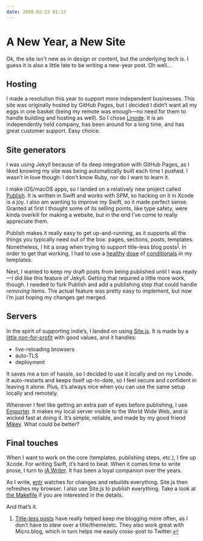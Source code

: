 ```yaml
---
date: 2020-02-23 01:13
---
```


# A New Year, a New Site

Ok, the site isn't new as in design or content, but the underlying tech is. I guess it is also a little late to be writing a new-year post. Oh well…

<!-- excerpt -->

## Hosting

I made a resolution this year to support more independent businesses. This site was originally hosted by GitHub Pages, but I decided I didn’t want all my eggs in one basket (being my remote was enough—no need for them to handle building and hosting as well). So I chose [Linode](https://www.linode.com/company/about/). It is an independently held company, has been around for a long time, and has great customer support. Easy choice.

## Site generators

I was using Jekyll because of its deep integration with GitHub Pages, as I liked knowing my site was being automatically built each time I pushed. I wasn’t in love though: I don’t know Ruby, nor do I want to learn it.

I make iOS/macOS apps, so I landed on a relatively new project called [Publish](https://github.com/JohnSundell/Publish). It is written in Swift and works with SPM, so hacking on it in Xcode is a joy. I also am wanting to improve my Swift, so it made perfect sense. Granted at first I thought some of its selling points, like type safety, were kinda overkill for making a website, but in the end I’ve come to really appreciate them.

Publish makes it really easy to get up-and-running, as it supports all the things you typically need out of the box: pages, sections, posts, templates. Nonetheless, I hit a snag when trying to support title-less blog posts<sup><a href=#fn1 id=fnr1 title="see footnote" class=footnote>1</a></sup>. In order to get that working, I had to use a [healthy](https://github.com/peteschaffner/peteschaffner.com/blob/master/Sources/PeteSchaffner/Theme/Layout.swift#L28) [dose](https://github.com/peteschaffner/peteschaffner.com/blob/master/Sources/PeteSchaffner/Theme/Theme.swift#L27) of [conditionals](https://github.com/peteschaffner/peteschaffner.com/blob/master/Sources/PeteSchaffner/Theme/Theme.swift#L67) in my templates.

Next, I wanted to keep my draft posts from being published until I was ready—I did like this feature of Jekyll. Getting that required a little more work, though. I needed to fork Publish and add a publishing step that could handle *removing* items. The actual feature was pretty easy to implement, but now I’m just hoping my changes get merged.

## Servers

In the spirit of supporting indie’s, I landed on using [Site.js](https://sitejs.org). It is made by a [little non-for-profit](https://small-tech.org) with good values, and it handles:

- live-reloading browsers
- auto-TLS
- deployment

It saves me a ton of hassle, so I decided to use it locally and on my Linode. It auto-restarts and keeps itself up-to-date, so I feel secure and confident in leaving it alone. Plus, it’s always nice when you can use the same setup locally and remotely.

Whenever I feel like getting an extra pair of eyes before publishing, I use [Emporter](https://emporter.app). It makes my local server visible to the World Wide Web, and is wicked fast at doing it. It’s simple, reliable, and made by my good friend [Mikey](https://youngdynasty.net). What could be better?

## Final touches

When I want to work on the core (templates, publishing steps, etc.), I fire up Xcode. For writing Swift, it’s hard to beat. When it comes time to write prose, I turn to [iA Writer](https://ia.net/writer). It has been a loyal companion over the years.

As I write, [entr](https://github.com/eradman/entr) watches for changes and rebuilds everything. Site.js then refreshes my browser. I also use Site.js to publish everything. Take a look at [the Makefile](https://github.com/peteschaffner/peteschaffner.com/blob/master/Makefile) if you are interested in the details.

And that’s it.

<ol class=footnotes>
<li id=fn1><a href="https://manton.micro.blog/2014/09/15/defining-a-microblog.html">Title-less posts</a> have really helped keep me blogging more often, as I don’t have to stew over a title/theme/etc. They also work great with Micro.blog, which in turn helps me easily cross-post to Twitter.<a href="#fnr1" title="return to article" class=reversefootnote>↩︎</a></li>
</ol>
